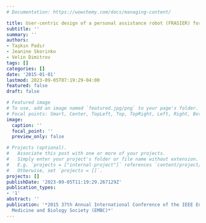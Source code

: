 ```yaml
---
# Documentation: https://wowchemy.com/docs/managing-content/

title: User-centric design of a personal assistance robot (FRASIER) for active aging
subtitle: ''
summary: ''
authors:
- Taşkın Padır
- Jeanine Skorinko
- Velin Dimitrov
tags: []
categories: []
date: '2015-01-01'
lastmod: 2023-09-05T07:19:29-04:00
featured: false
draft: false

# Featured image
# To use, add an image named `featured.jpg/png` to your page's folder.
# Focal points: Smart, Center, TopLeft, Top, TopRight, Left, Right, BottomLeft, Bottom, BottomRight.
image:
  caption: ''
  focal_point: ''
  preview_only: false

# Projects (optional).
#   Associate this post with one or more of your projects.
#   Simply enter your project's folder or file name without extension.
#   E.g. `projects = ["internal-project"]` references `content/project/deep-learning/index.md`.
#   Otherwise, set `projects = []`.
projects: []
publishDate: '2023-09-05T11:19:29.267129Z'
publication_types:
- '1'
abstract: ''
publication: '*2015 37th Annual International Conference of the IEEE Engineering in
  Medicine and Biology Society (EMBC)*'
---
```

